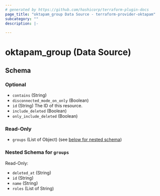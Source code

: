 ```yaml
---
# generated by https://github.com/hashicorp/terraform-plugin-docs
page_title: "oktapam_group Data Source - terraform-provider-oktapam"
subcategory: ""
description: |-
  
---
```


# oktapam_group (Data Source)





<!-- schema generated by tfplugindocs -->
## Schema

### Optional

- `contains` (String)
- `disconnected_mode_on_only` (Boolean)
- `id` (String) The ID of this resource.
- `include_deleted` (Boolean)
- `only_include_deleted` (Boolean)

### Read-Only

- `groups` (List of Object) (see [below for nested schema](#nestedatt--groups))

<a id="nestedatt--groups"></a>
### Nested Schema for `groups`

Read-Only:

- `deleted_at` (String)
- `id` (String)
- `name` (String)
- `roles` (List of String)


